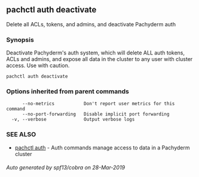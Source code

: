 ## pachctl auth deactivate

Delete all ACLs, tokens, and admins, and deactivate Pachyderm auth

### Synopsis


Deactivate Pachyderm's auth system, which will delete ALL auth tokens, ACLs and admins, and expose all data in the cluster to any user with cluster access. Use with caution.

```
pachctl auth deactivate
```

### Options inherited from parent commands

```
      --no-metrics           Don't report user metrics for this command
      --no-port-forwarding   Disable implicit port forwarding
  -v, --verbose              Output verbose logs
```

### SEE ALSO
* [pachctl auth](pachctl_auth.md)	 - Auth commands manage access to data in a Pachyderm cluster

###### Auto generated by spf13/cobra on 28-Mar-2019
